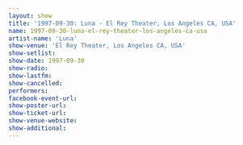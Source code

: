 ```yaml
---
layout: show
title: '1997-09-30: Luna - El Rey Theater, Los Angeles CA, USA'
name: 1997-09-30-luna-el-rey-theater-los-angeles-ca-usa
artist-name: 'Luna'
show-venue: 'El Rey Theater, Los Angeles CA, USA'
show-setlist: 
show-date: 1997-09-30
show-radio: 
show-lastfm: 
show-cancelled: 
performers: 
facebook-event-url: 
show-poster-url: 
show-ticket-url: 
show-venue-website: 
show-additional: 
---
```


